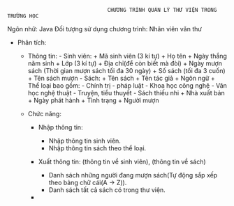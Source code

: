                                     CHƯƠNG TRÌNH QUẢN LÝ THƯ VIỆN TRONG TRƯỜNG HỌC

Ngôn nhữ: Java
Đối tượng sử dụng chương trình: Nhân viên văn thư

* Phân tích: 
    - Thông tin: 
            - Sinh viên: 
                + Mã sinh viên (3 kí tự)
                + Họ tên
                + Ngày thắng năm sinh
                + Lớp (3 kí tự)
                + Địa chỉ(để còn biết mà đòi)
                + Ngày mượn sách (Thời gian mượn sách tối đa 30 ngày)
                + Số sách (tối đa 3 cuốn)
                + Tên sách mượn
            - Sách:
                + Tên sách
                + Tên tác giả
                + Ngôn ngữ
                + Thể loại bao gồm: 
                    - Chính trị - pháp luật
                    - Khoa học công nghệ
                    - Văn học nghệ thuật
                    - Truyện, tiểu thuyết
                    - Sách thiếu nhi
                + Nhà xuất bản
                + Ngày phát hành
                + Tình trạng
                + Người mượn

    - Chức năng: 

        - Nhập thông tin:
            + Nhập thông tin sinh viên.
            + Nhập thông tin sách theo thể loại.

        - Xuất thông tin: (thông tin về sinh viên), (thông tin về sách)
            + Danh sách những người đang mượn sách(Tự động sắp xếp theo bảng chữ cái(A -> Z)).
            + Danh sách tất cả sách có trong thư viện.
        - 
